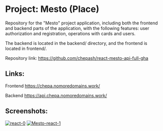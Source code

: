 # Project: Mesto (Place)

Repository for the "Mesto" project application, including both the frontend and backend parts of the application, with the following features: user authorization and registration, operations with cards and users.

The backend is located in the backend/ directory, and the frontend is located in frontend/.

Repository link: https://github.com/chepash/react-mesto-api-full-gha

## Links:

Frontend https://chepa.nomoredomains.work/

Backend https://api.chepa.nomoredomains.work/

## Screenshots:
<a href="https://postimg.cc/rRXbJrNL" target="_blank"><img src="https://i.postimg.cc/rRXbJrNL/react-0.png" alt="react-0"/></a> <a href="https://postimg.cc/DWgL5Jkb" target="_blank"><img src="https://i.postimg.cc/DWgL5Jkb/Mesto-react-1.png" alt="Mesto-react-1"/></a><br/><br/>
